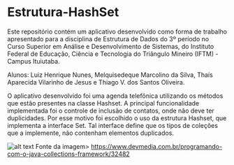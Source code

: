 # Estrutura-HashSet
Este repositório contém um aplicativo desenvolvido como forma de trabalho apresentado para a disciplina de Estrutura de Dados do 3º período no Curso Superior em Análise e Desenvolvimento de Sistemas, do Instituto Federal de Educação, Ciência e Tecnologia do Triângulo Mineiro (IFTM) - Campus Ituiutaba.

Alunos: Luiz Henrique Nunes, Melquisedeque Marcolino da Silva, Thaís Aparecida Vilarinho de Jesus e Thiago V. dos Santos Oliveira.

O aplicativo desenvolvido foi uma agenda telefônica utilizando os métodos que estão presentes na classe Hashset. A principal funcionalidade implementada foi o controle de inclusão de contatos, onde não deve ter duplicidades. Por esse motivo foi escolhido o uso da estrutura Hashset, que implementa a interface Set. Tal interface define que os tipos de coleções que a implemente, não contenham elementos duplicados.



![alt text](http://arquivo.devmedia.com.br/REVISTAS/easyjava/imagens/50/3/1.png)
Fonte da imagem> https://www.devmedia.com.br/programando-com-o-java-collections-framework/32482

